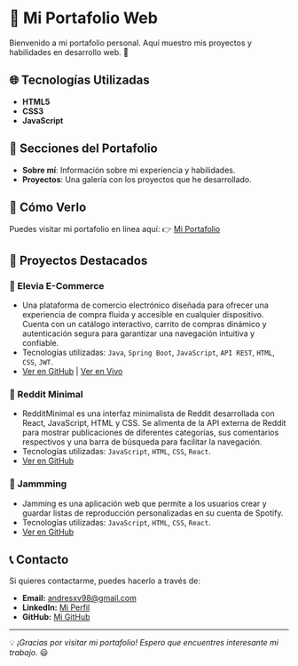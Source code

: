 # 🎨 Mi Portafolio Web

Bienvenido a mi portafolio personal. Aquí muestro mis proyectos y habilidades en desarrollo web. 🚀

## 🌐 Tecnologías Utilizadas

- **HTML5**
- **CSS3**
- **JavaScript**

## 📂 Secciones del Portafolio

- **Sobre mí**: Información sobre mi experiencia y habilidades.
- **Proyectos**: Una galería con los proyectos que he desarrollado.

## 🚀 Cómo Verlo

Puedes visitar mi portafolio en línea aquí:
👉 [Mi Portafolio](https://andresgomezv.github.io/portfolio-2025/)

## 📌 Proyectos Destacados

### 📌 Elevia E-Commerce
- Una plataforma de comercio electrónico diseñada para ofrecer una experiencia de compra fluida y accesible en cualquier dispositivo. Cuenta con un catálogo interactivo, carrito de compras dinámico y autenticación segura para garantizar una navegación intuitiva y confiable.
- Tecnologías utilizadas: `Java`, `Spring Boot`, `JavaScript`, `API REST`, `HTML`, `CSS`, `JWT`.
- [Ver en GitHub](https://github.com/JaviSGalindo/Generation-7-Final-Proyect) | [Ver en Vivo](https://javisgalindo.github.io/Generation-7-Final-Proyect/)

### 📌 Reddit Minimal
- RedditMinimal es una interfaz minimalista de Reddit desarrollada con React, JavaScript, HTML y CSS. Se alimenta de la API externa de Reddit para mostrar publicaciones de diferentes categorías, sus comentarios respectivos y una barra de búsqueda para facilitar la navegación.
- Tecnologías utilizadas: `JavaScript`, `HTML`, `CSS`, `React`.
- [Ver en GitHub](https://github.com/AndresGomezV/reddit-minimal)

### 📌 Jammming
- Jamming es una aplicación web que permite a los usuarios crear y guardar listas de reproducción personalizadas en su cuenta de Spotify. 
- Tecnologías utilizadas: `JavaScript`, `HTML`, `CSS`, `React`.
- [Ver en GitHub](https://github.com/AndresGomezV/Jammming)


## 📞 Contacto

Si quieres contactarme, puedes hacerlo a través de:
- **Email:** [andresxv98@gmail.com](mailto:andresxv98@gmail.com)
- **LinkedIn:** [Mi Perfil](https://www.linkedin.com/in/andresgomezvasquez)
- **GitHub:** [Mi GitHub](https://github.com/AndresGomezV)

---
💡 *¡Gracias por visitar mi portafolio! Espero que encuentres interesante mi trabajo.* 😃

